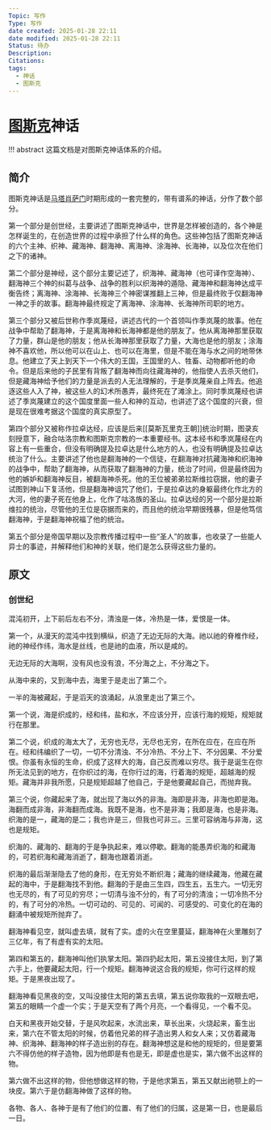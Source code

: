 ```yaml
---
Topic: 写作
Type: 写作
date created: 2025-01-28 22:11
date modified: 2025-01-28 22:11
Status: 待办
Description: 
Citations: 
tags:
  - 神话
  - 图斯克
---
```

# [图斯克](../../概念/图斯克.md)神话

!!! abstract
	这篇文档是对图斯克神话体系的介绍。
## 简介

图斯克神话是[马塔肖萨门](../../概念/马塔肖萨门.md)时期形成的一套完整的，带有谱系的神话，分作了数个部分。

第一个部分是创世经，主要讲述了图斯克神话中，世界是怎样被创造的，各个神是怎样诞生的，在创造世界的过程中承担了什么样的角色。这些神包括了图斯克神话的六个主神、织神、藏海神、翻海神、离海神、涂海神、长海神，以及位次在他们之下的诸神。

第二个部分是神经，这个部分主要记述了，织海神、藏海神（也可译作空海神）、翻海神三个神的纠葛与战争、战争的胜利以织海神的遁隐、藏海神和翻海神达成平衡告终；离海神、涂海神、长海神三个神密谋推翻上三神，但是最终败于仅翻海神一神之手的故事。翻海神最终规定了离海神、涂海神、长海神所司职的地方。

第三个部分又被后世称作季岚蔑经，讲述古代的一个首领叫作季岚蔑的故事。他在战争中帮助了翻海神，于是离海神和长海神都是他的朋友了。他从离海神那里获取了力量，群山是他的朋友；他从长海神那里获取了力量，大海也是他的朋友；涂海神不喜欢他，所以他可以在山上、也可以在海里，但是不能在海与水之间的地带休息。他建立了天上到天下一个伟大的王国，王国里的人、牲畜、动物都听他的命令。但是后来他的子民里有背叛了翻海神而向往藏海神的，他指使人去杀灭他们，但是藏海神给予他们的力量是派去的人无法理解的，于是季岚蔑亲自上阵去。他追逐这些人入了神，被这些人的幻术所愚弄，最终死在了滩涂上。同时季岚蔑经也讲述了季岚蔑建立的这个国度里面一些人和神的互动，也讲述了这个国度的兴衰，但是现在很难考据这个国度的真实原型了。

第四个部分又被称作拉卓达经，应该是后来[[莫斯瓦里克王朝]]统治时期，图录亥刻授意下，融合咕洛宗教和图斯克宗教的一本重要经书。这本经书和季岚蔑经在内容上有一些重合，但没有明确提及拉卓达是什么地方的人，也没有明确提及拉卓达统治了什么。主要讲述了他也是翻海神的一个信徒，在翻海神对抗藏海神和织海神的战争中，帮助了翻海神，从而获取了翻海神的力量，统治了时间，但是最终因为他的嫉妒和翻海神反目，被翻海神杀死。他的王位被弟弟拉斯维拉窃据，他的妻子试图到神山下复活他，但是翻海神诅咒了他们，于是拉卓达的身躯最终化作北方的大河，他的妻子死在他身上，化作了咕洛族的圣山。拉卓达经的另一个部分是拉斯维拉的统治，尽管他的王位是窃据而来的，而且他的统治早期很残暴，但是他笃信翻海神，于是翻海神祝福了他的统治。

第五个部分是帝国早期以及宗教传播过程中一些“圣人”的故事，也收录了一些能人异士的事迹，并解释他们和神的关联，他们是怎么获得这些力量的。

## 原文

### 创世纪

混沌初开，上下前后左右不分，清浊是一体，冷热是一体，爱恨是一体。

第一个，从漫天的混沌中找到横纵，织造了无边无际的大海。祂以祂的脊椎作经，祂的神经作纬，海水是丝线，也是祂的血液，所以是咸的。

无边无际的大海啊，没有风也没有浪，不分海之上，不分海之下。

从海中来的，又到海中去，海里于是走出了第二个。

一半的海被藏起，于是滔天的浪涌起，从浪里走出了第三个。

第一个说，海是织成的，经和纬，盐和水，不应该分开，应该行海的规矩，规矩就行在那里。

第二个说，织成的海太大了，无穷也无尽，无尽也无穷，在所在应在，在应在所在。经和纬编织了一切，一切不分清浊、不分冷热、不分上下、不分因果、不分爱恨。你虽有永恒的生命，织成了这样大的海，自己反而难以穷尽。我于是诞生在你所无法见到的地方，在你织过的海，在你行过的海，行着海的规矩，超越海的规矩。藏海并非我所愿，只是规矩超越了他自己，于是他要藏起自己，而抛弃我。

第三个说，你藏起来了海，就出现了海以外的非海。海即是非海，非海也即是海。海翻而成非海，非海翻而成海。我既不是海，也不是非海；我即是海，也是非海。织海的是一，藏海的是二；我也许是三，但我也可非三。三里可容纳海与非海，这也是规矩。

织海的、藏海的、翻海的于是争执起来，难以停歇。翻海的能愚弄织海的和藏海的，可若织海和藏海消逝了，翻海也跟着消逝。

织海的最后渐渐隐去了他的身形，在无穷处不断织海；藏海的继续藏海，他藏在藏起的海中，于是翻海找不到他。翻海的于是由三生四，四生五，五生六。一切无穷也无尽的，有了可见的穷尽；一切清与浊不分的，有了可分的清浊；一切冷热不分的，有了可分的冷热。一切可动的、可见的、可闻的、可感受的、可变化的在海的翻涌中被规矩所抛弃了。

翻海神看见空，就叫虚去填，就有了实。虚的火在空里蔓延，翻海神在火里雕刻了三亿年，有了有虚有实的太阳。

第四和第五的，翻海神叫他们执掌太阳。第四扔起太阳，第五没接住太阳，到了第六手上，他要藏起太阳，行一个规矩。翻海神说这合我的规矩，你可行这样的规矩。于是黑夜出现了。

翻海神看见黑夜的空，又叫没接住太阳的第五去填，第五说你取我的一双眼去吧，第五的眼睛一个虚一个实；于是天空有了两个月亮，一个看得见，一个看不见。

白天和黑夜开始交替，于是风吹起来，水流出来，草长出来，火烧起来，畜生出来，第六在不管太阳的时候，仿着他兄弟的样子造出男人和女人来；又仿着藏海神、织海神、翻海神的样子造出别的存在。翻海神想这是和他的规矩的，但是要第六不得仿他的样子造物，因为他即是有也是无，即是虚也是实，第六做不出这样的物。

第六做不出这样的物，但他想做这样的物，于是他求第五，第五又献出祂颚上的一块皮。第六于是仿翻海神做了这样的物。

各物、各人、各神于是有了他们的位置、有了他们的归属，这是第一日，也是最后一日。
